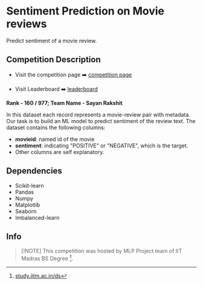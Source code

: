 # Sentiment Prediction on Movie reviews

Predict sentiment of a movie review.

## Competition Description

- Visit the competition page ➡️ [competition page](https://www.kaggle.com/competitions/sentiment-prediction-on-movie-reviews)

- Visit Leaderboard ➡️ [leaderboard](https://www.kaggle.com/competitions/sentiment-prediction-on-movie-reviews/leaderboard)

**Rank - 160 / 977;
Team Name - Sayan Rakshit**

In this dataset each record represents a movie-review pair with metadata. Our task is to build an ML model to predict sentiment of the review text. The dataset contains the following columns:

- **movieid**: named id of the movie
- **sentiment**: indicating "POSITIVE" or "NEGATIVE", which is the target.
- Other columns are self explanatory.

## Dependencies

- Scikit-learn
- Pandas
- Numpy
- Matplotlib
- Seaborn
- Imbalanced-learn

## Info
>
> [!NOTE]
> This competition was hosted by MLP Project team of IIT Madras BS Degree [^1].

[^1]: [study.iitm.ac.in/ds](https://study.iitm.ac.in/ds/course_pages/BSCS2008P.html)
